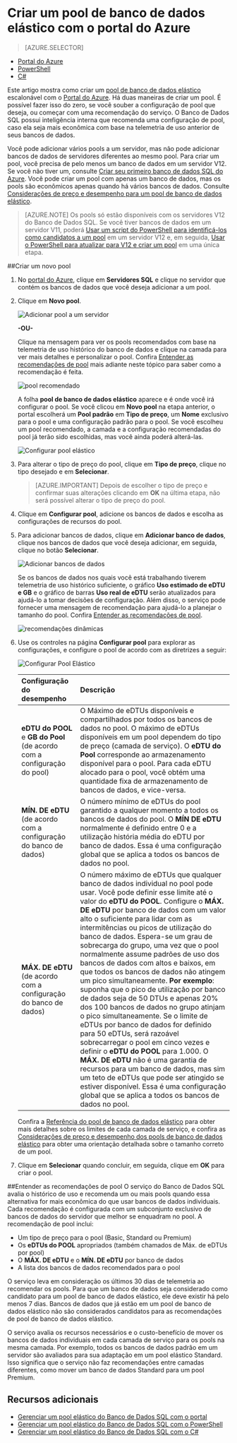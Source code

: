 <properties
	pageTitle="Criar pools de bancos de dados elásticos escalonáveis | Microsoft Azure"
	description="Como adicionar um pool de banco de dados elástico escalonável à sua configuração do banco de dados SQL para facilitar a administração e o compartilhamento de recursos entre vários bancos de dados."
	keywords="banco de dados escalonável, configuração do banco de dados"
	services="sql-database"
	documentationCenter=""
	authors="sidneyh"
	manager="jhubbard"
	editor=""/>

<tags
	ms.service="sql-database"
	ms.devlang="NA"
	ms.date="03/24/2016"
	ms.author="sidneyh"
	ms.workload="data-management"
	ms.topic="get-started-article"
	ms.tgt_pltfrm="NA"/>


# Criar um pool de banco de dados elástico com o portal do Azure

> [AZURE.SELECTOR]
- [Portal do Azure](sql-database-elastic-pool-create-portal.md)
- [PowerShell](sql-database-elastic-pool-create-powershell.md)
- [C#](sql-database-elastic-pool-create-csharp.md)

Este artigo mostra como criar um [pool de banco de dados elástico](sql-database-elastic-pool.md) escalonável com o [Portal do Azure](https://portal.azure.com/). Há duas maneiras de criar um pool. É possível fazer isso do zero, se você souber a configuração de pool que deseja, ou começar com uma recomendação do serviço. O Banco de Dados SQL possui inteligência interna que recomenda uma configuração de pool, caso ela seja mais econômica com base na telemetria de uso anterior de seus bancos de dados.

Você pode adicionar vários pools a um servidor, mas não pode adicionar bancos de dados de servidores diferentes ao mesmo pool. Para criar um pool, você precisa de pelo menos um banco de dados em um servidor V12. Se você não tiver um, consulte [Criar seu primeiro banco de dados SQL do Azure](sql-database-get-started.md). Você pode criar um pool com apenas um banco de dados, mas os pools são econômicos apenas quando há vários bancos de dados. Consulte [Considerações de preço e desempenho para um pool de banco de dados elástico](sql-database-elastic-pool-guidance.md).

> [AZURE.NOTE] Os pools só estão disponíveis com os servidores V12 do Banco de Dados SQL. Se você tiver bancos de dados em um servidor V11, poderá [Usar um script do PowerShell para identificá-los como candidatos a um pool](sql-database-elastic-pool-database-assessment-powershell.md) em um servidor V12 e, em seguida, [Usar o PowerShell para atualizar para V12 e criar um pool](sql-database-upgrade-server-powershell.md) em uma única etapa.

##Criar um novo pool
1. No [portal do Azure](http://portal.azure.com/), clique em **Servidores SQL** e clique no servidor que contém os bancos de dados que você deseja adicionar a um pool.
2. Clique em **Novo pool**.

    ![Adicionar pool a um servidor](./media/sql-database-elastic-pool-create-portal/new-pool.png)

    **-OU-**

    Clique na mensagem para ver os pools recomendados com base na telemetria de uso histórico do banco de dados e clique na camada para ver mais detalhes e personalizar o pool. Confira [Entender as recomendações de pool](#understand-pool-recommendations) mais adiante neste tópico para saber como a recomendação é feita.

    ![pool recomendado](./media/sql-database-elastic-pool-create-portal/recommended-pool.png)

    A folha **pool de banco de dados elástico** aparece e é onde você irá configurar o pool. Se você clicou em **Novo pool** na etapa anterior, o portal escolherá um **Pool padrão** em **Tipo de preço**, um **Nome** exclusivo para o pool e uma configuração padrão para o pool. Se você escolheu um pool recomendado, a camada e a configuração recomendadas do pool já terão sido escolhidas, mas você ainda poderá alterá-las.

    ![Configurar pool elástico](./media/sql-database-elastic-pool-create-portal/configure-elastic-pool.png)

3. Para alterar o tipo de preço do pool, clique em **Tipo de preço**, clique no tipo desejado e em **Selecionar**.

    > [AZURE.IMPORTANT] Depois de escolher o tipo de preço e confirmar suas alterações clicando em **OK** na última etapa, não será possível alterar o tipo de preço do pool.

4. Clique em **Configurar pool**, adicione os bancos de dados e escolha as configurações de recursos do pool.
5. Para adicionar bancos de dados, clique em **Adicionar banco de dados**, clique nos bancos de dados que você deseja adicionar, em seguida, clique no botão **Selecionar**.

    ![Adicionar bancos de dados](./media/sql-database-elastic-pool-create-portal/add-databases.png)

    Se os bancos de dados nos quais você está trabalhando tiverem telemetria de uso histórico suficiente, o gráfico **Uso estimado de eDTU e GB** e o gráfico de barras **Uso real de eDTU** serão atualizados para ajudá-lo a tomar decisões de configuração. Além disso, o serviço pode fornecer uma mensagem de recomendação para ajudá-lo a planejar o tamanho do pool. Confira [Entender as recomendações de pool](#understand-pool-recommendations).

    ![recomendações dinâmicas](./media/sql-database-elastic-pool-create-portal/dynamic-recommendation.png)

6. Use os controles na página **Configurar pool** para explorar as configurações, e configure o pool de acordo com as diretrizes a seguir:

    ![Configurar Pool Elástico](./media/sql-database-elastic-pool-create-portal/configure-performance.png)

    | Configuração do desempenho | Descrição |
    | :--- | :--- |
    | **eDTU do POOL** e **GB do Pool** (de acordo com a configuração do pool)| O Máximo de eDTUs disponíveis e compartilhados por todos os bancos de dados no pool. O máximo de eDTUs disponíveis em um pool dependem do tipo de preço (camada de serviço). O **eDTU do Pool** corresponde ao armazenamento disponível para o pool. Para cada eDTU alocado para o pool, você obtém uma quantidade fixa de armazenamento de bancos de dados, e vice-versa. |
    | **MÍN. DE eDTU** (de acordo com a configuração do banco de dados)| O número mínimo de eDTUs do pool garantido a qualquer momento a todos os bancos de dados do pool. O **MÍN DE eDTU** normalmente é definido entre 0 e a utilização história média do eDTU por banco de dados. Essa é uma configuração global que se aplica a todos os bancos de dados no pool. |
    | **MÁX. DE eDTU** (de acordo com a configuração do banco de dados) | O número máximo de eDTUs que qualquer banco de dados individual no pool pode usar. Você pode definir esse limite até o valor do **eDTU do POOL**. Configure o **MÁX. DE eDTU** por banco de dados com um valor alto o suficiente para lidar com as intermitências ou picos de utilização do banco de dados. Espera-se um grau de sobrecarga do grupo, uma vez que o pool normalmente assume padrões de uso dos bancos de dados com altos e baixos, em que todos os bancos de dados não atingem um pico simultaneamente. **Por exemplo**: suponha que o pico de utilização por banco de dados seja de 50 DTUs e apenas 20% dos 100 bancos de dados no grupo atinjam o pico simultaneamente. Se o limite de eDTUs por banco de dados for definido para 50 eDTUs, será razoável sobrecarregar o pool em cinco vezes e definir o **eDTU do POOL** para 1.000. O **MÁX. DE eDTU** não é uma garantia de recursos para um banco de dados, mas sim um teto de eDTUs que pode ser atingido se estiver disponível. Essa é uma configuração global que se aplica a todos os bancos de dados no pool. |

    Confira a [Referência do pool de banco de dados elástico](sql-database-elastic-pool.md#edtu-and-storage-limits-for-elastic-pools-and-elastic-databases) para obter mais detalhes sobre os limites de cada camada de serviço, e confira as [Considerações de preço e desempenho dos pools de banco de dados elástico](sql-database-elastic-pool-guidance.md) para obter uma orientação detalhada sobre o tamanho correto de um pool.

7. Clique em **Selecionar** quando concluir, em seguida, clique em **OK** para criar o pool.

##Entender as recomendações de pool
O serviço do Banco de Dados SQL avalia o histórico de uso e recomenda um ou mais pools quando essa alternativa for mais econômica do que usar bancos de dados individuais. Cada recomendação é configurada com um subconjunto exclusivo de bancos de dados do servidor que melhor se enquadram no pool. A recomendação de pool inclui:

- Um tipo de preço para o pool (Basic, Standard ou Premium)
- Os **eDTUs do POOL** apropriados (também chamados de Máx. de eDTUs por pool)
- O **MÁX. DE eDTU** e o **MÍN. DE eDTU** por banco de dados
- A lista dos bancos de dados recomendados para o pool

O serviço leva em consideração os últimos 30 dias de telemetria ao recomendar os pools. Para que um banco de dados seja considerado como candidato para um pool de banco de dados elástico, ele deve existir há pelo menos 7 dias. Bancos de dados que já estão em um pool de banco de dados elástico não são considerados candidatos para as recomendações de pool de banco de dados elástico.

O serviço avalia os recursos necessários e o custo-benefício de mover os bancos de dados individuais em cada camada de serviço para os pools na mesma camada. Por exemplo, todos os bancos de dados padrão em um servidor são avaliados para sua adaptação em um pool elástico Standard. Isso significa que o serviço não faz recomendações entre camadas diferentes, como mover um banco de dados Standard para um pool Premium.

## Recursos adicionais

- [Gerenciar um pool elástico do Banco de Dados SQL com o portal](sql-database-elastic-pool-manage-portal.md)
- [Gerenciar um pool elástico do Banco de Dados SQL com o PowerShell](sql-database-elastic-pool-manage-powershell.md)
- [Gerenciar um pool elástico do Banco de Dados SQL com o C#](sql-database-elastic-pool-manage-csharp.md)

<!---HONumber=AcomDC_0413_2016-->
